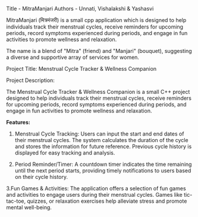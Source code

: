 Title - MitraManjari
Authors - Unnati, Vishalakshi & Yashasvi

MitraManjari (मित्रमंजरी) is a small cpp application which is designed to help individuals track their menstrual cycles, receive reminders for upcoming periods, record symptoms experienced during periods, and engage in fun activities to promote wellness and relaxation.

The name is a blend of "Mitra" (friend) and "Manjari" (bouquet), suggesting a diverse and supportive array of services for women.


Project Title: Menstrual Cycle Tracker & Wellness Companion

Project Description:

The Menstrual Cycle Tracker & Wellness Companion is a small C++ project designed to help individuals track their menstrual cycles, receive reminders for upcoming periods, record symptoms experienced during periods, and engage in fun activities to promote wellness and relaxation.

**Features:**

1. Menstrual Cycle Tracking:
Users can input the start and end dates of their menstrual cycles.
The system calculates the duration of the cycle and stores the information for future reference.
Previous cycle history is displayed for easy tracking and analysis.

2. Period Reminder/Timer:
A countdown timer indicates the time remaining until the next period starts, providing timely notifications to users based on their cycle history.

3.Fun Games & Activities:
The application offers a selection of fun games and activities to engage users during their menstrual cycles.
Games like tic-tac-toe, quizzes, or relaxation exercises help alleviate stress and promote mental well-being.

